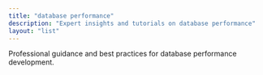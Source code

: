 ```yaml
---
title: "database performance"
description: "Expert insights and tutorials on database performance"
layout: "list"
---
```


Professional guidance and best practices for database performance development.
